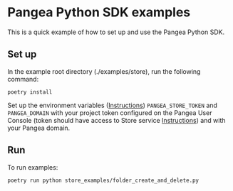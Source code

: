 # Pangea Python SDK examples

This is a quick example of how to set up and use the Pangea Python SDK.

## Set up

In the example root directory (./examples/store), run the following command:

```
poetry install
```

Set up the environment variables ([Instructions](https://pangea.cloud/docs/getting-started/integrate/#set-environment-variables)) `PANGEA_STORE_TOKEN` and `PANGEA_DOMAIN` with your project token configured on the Pangea User Console (token should have access to Store service [Instructions](https://pangea.cloud/docs/getting-started/configure-services/#configure-a-pangea-service)) and with your Pangea domain.

## Run

To run examples:
```
poetry run python store_examples/folder_create_and_delete.py
```
